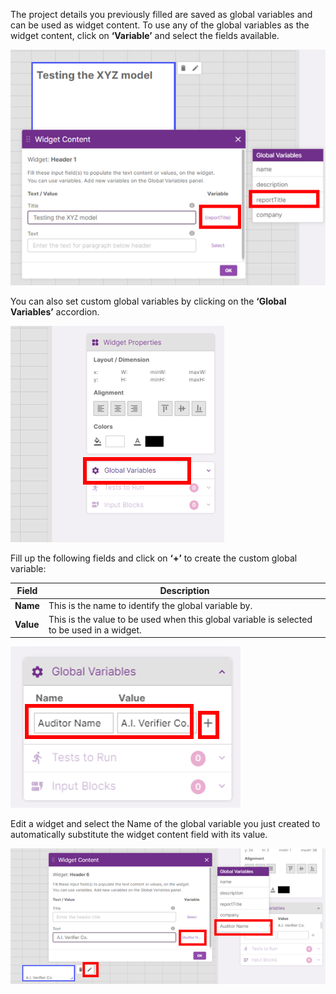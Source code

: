The project details you previously filled are saved as global variables and can be used as widget content. To use any of the global variables as the widget content, click on **‘Variable’** and select the fields available.

![use-global-var](../../res/design-customized-report/edit-widget-3.png)

You can also set custom global variables by clicking on the **‘Global Variables’** accordion.

![set-custom-global-var](../../res/design-customized-report/global-var-1.png)

Fill up the following fields and click on **‘+’** to create the custom global variable:

| Field     | Description                                                                                |
| --------- | ------------------------------------------------------------------------------------------ |
| **Name**  | This is the name to identify the global variable by.                                       |
| **Value** | This is the value to be used when this global variable is selected to be used in a widget. |

![fill-custom-global-var](../../res/design-customized-report/global-var-2.png)

Edit a widget and select the Name of the global variable you just created to automatically substitute the widget content field with its value.

![sub-widget-content](../../res/design-customized-report/global-var-3.png)
